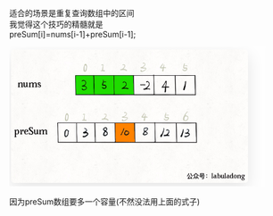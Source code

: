 适合的场景是重复查询数组中的区间  
我觉得这个技巧的精髓就是  
preSum[i]=nums[i-1]+preSum[i-1];  

![](https://raw.githubusercontent.com/aryangzhu/blogImage/master/%E5%89%8D%E7%BC%80%E5%92%8C.png)  

因为preSum数组要多一个容量(不然没法用上面的式子)